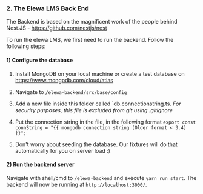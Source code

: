 
### 2. The Elewa LMS Back End

The Backend is based on the magnificent work of the people behind Nest.JS - https://github.com/nestjs/nest

To run the elewa LMS, we first need to run the backend. Follow the following steps:

#### 1) Configure the database
  1. Install MongoDB on your local machine or create a test database on https://www.mongodb.com/cloud/atlas
  
  2. Navigate to `/elewa-backend/src/base/config`
  
  3. Add a new file inside this folder called `db.connectionstring.ts. *For security purposes, this file is excluded from git using .gitignore*
  
  4. Put the connection string in the file, in the following format 
  `export const connString = "{{ mongodb connection string (Older format < 3.4) }}";`

  5. Don't worry about seeding the database. Our fixtures will do that automatically for you on server load :)

#### 2) Run the backend server
Navigate with shell/cmd to `/elewa-backend` and execute `yarn run start`. The backend will now be running at `http://localhost:3000/`. 